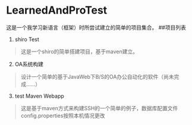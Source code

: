 # LearnedAndProTest
这是一个我学习新语言（框架）时所尝试建立的简单的项目集合。
##项目列表
1. shiro Test

>这是一个shiro的简单搭建项目，基于maven建立。

2. OA系统构建

>设计一个简单的基于JavaWeb下B/S的OA办公自动化的软件（尚未完成……）

3. test Maven Webapp

>这是基于maven方式来构建SSH的一个简单的例子，数据库配置文件config.properties按照本机情况更改

